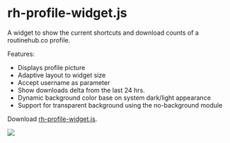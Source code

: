 # rh-profile-widget.js

A widget to show the current shortcuts and download counts of a routinehub.co profile.


Features:
* Displays profile picture
* Adaptive layout to widget size
* Accept username as parameter
* Show downloads delta from the last 24 hrs.
* Dynamic background color base on system
  dark/light appearance
* Support for transparent background using the
  no-background module

Download [rh-profile-widget.js](rh-profile-widget.js).

![](rh-profile-widget.png)